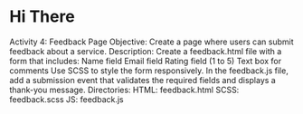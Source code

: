 # Hi There

Activity 4: Feedback Page
Objective: Create a page where users can submit feedback about a service.
Description:
Create a feedback.html file with a form that includes:
Name field
Email field
Rating field (1 to 5)
Text box for comments
Use SCSS to style the form responsively.
In the feedback.js file, add a submission event that validates the required fields and displays a thank-you message.
Directories:
HTML: feedback.html
SCSS: feedback.scss
JS: feedback.js